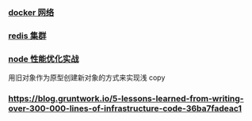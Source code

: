 ### [docker 网络](http://mp.weixin.qq.com/s/lY_Kkmk1e8zNaBlXJGYobw)

### [redis 集群](http://mp.weixin.qq.com/s/f4OI4iAWg6N482iUVMEYNg)

### [node 性能优化实战](https://mp.weixin.qq.com/s/JxRO5BhJai-tT6xWvFpKgQ)

用旧对象作为原型创建新对象的方式来实现浅 copy

### https://blog.gruntwork.io/5-lessons-learned-from-writing-over-300-000-lines-of-infrastructure-code-36ba7fadeac1